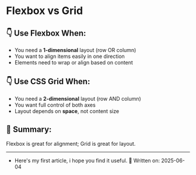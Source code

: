 # Flexbox vs Grid

## 👇 Use Flexbox When:
- You need a **1-dimensional** layout (row OR column)
- You want to align items easily in one direction
- Elements need to wrap or align based on content

## 👇 Use CSS Grid When:
- You need a **2-dimensional** layout (row AND column)
- You want full control of both axes
- Layout depends on **space**, not content size

## 🧠 Summary:
Flexbox is great for alignment; Grid is great for layout.

---
- Here's my first article, i hope you find it useful.
📅 Written on: 2025-06-04
